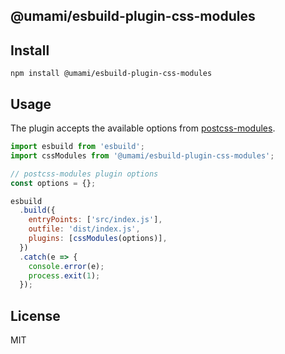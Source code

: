 ## @umami/esbuild-plugin-css-modules

## Install

```shell
npm install @umami/esbuild-plugin-css-modules
```

## Usage

The plugin accepts the available options from [postcss-modules](https://github.com/madyankin/postcss-modules).

```javascript
import esbuild from 'esbuild';
import cssModules from '@umami/esbuild-plugin-css-modules';

// postcss-modules plugin options
const options = {};

esbuild
  .build({
    entryPoints: ['src/index.js'],
    outfile: 'dist/index.js',
    plugins: [cssModules(options)],
  })
  .catch(e => {
    console.error(e);
    process.exit(1);
  });
```

## License

MIT
